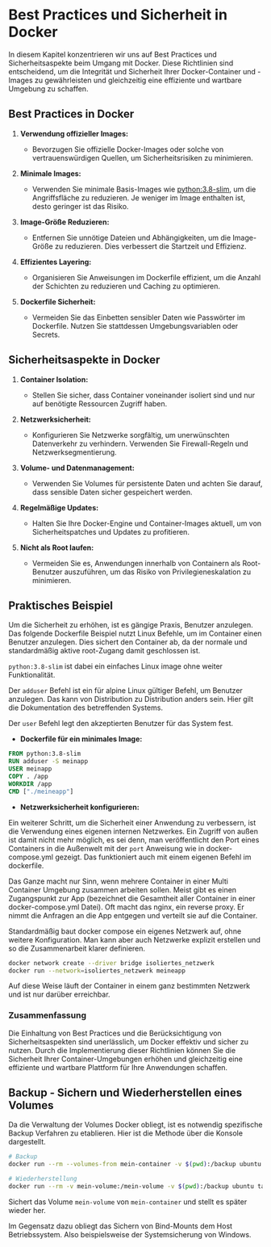 # Best Practices und Sicherheit in Docker

In diesem Kapitel konzentrieren wir uns auf Best Practices und Sicherheitsaspekte beim Umgang mit Docker. Diese
Richtlinien sind entscheidend, um die Integrität und Sicherheit Ihrer Docker-Container und -Images zu gewährleisten und
gleichzeitig eine effiziente und wartbare Umgebung zu schaffen.

## Best Practices in Docker

1. **Verwendung offizieller Images:**
    - Bevorzugen Sie offizielle Docker-Images oder solche von vertrauenswürdigen Quellen, um Sicherheitsrisiken zu
      minimieren.

2. **Minimale Images:**
    - Verwenden Sie minimale Basis-Images
      wie [python:3.8-slim]( docker_dockerfile_und_docker_compose.md#beispiel-eines-dockerfiles ), um die Angriffsfläche
      zu reduzieren. Je weniger
      im Image enthalten
      ist, desto geringer ist das Risiko.

3. **Image-Größe Reduzieren:**
    - Entfernen Sie unnötige Dateien und Abhängigkeiten, um die Image-Größe zu reduzieren. Dies verbessert die Startzeit
      und Effizienz.

4. **Effizientes Layering:**
    - Organisieren Sie Anweisungen im Dockerfile effizient, um die Anzahl der Schichten zu reduzieren und Caching zu
      optimieren.

5. **Dockerfile Sicherheit:**
    - Vermeiden Sie das Einbetten sensibler Daten wie Passwörter im Dockerfile. Nutzen Sie stattdessen
      Umgebungsvariablen oder Secrets.

## Sicherheitsaspekte in Docker

1. **Container Isolation:**
    - Stellen Sie sicher, dass Container voneinander isoliert sind und nur auf benötigte Ressourcen Zugriff haben.

2. **Netzwerksicherheit:**
    - Konfigurieren Sie Netzwerke sorgfältig, um unerwünschten Datenverkehr zu verhindern. Verwenden Sie Firewall-Regeln
      und Netzwerksegmentierung.

3. **Volume- und Datenmanagement:**
    - Verwenden Sie Volumes für persistente Daten und achten Sie darauf, dass sensible Daten sicher gespeichert werden.

4. **Regelmäßige Updates:**
    - Halten Sie Ihre Docker-Engine und Container-Images aktuell, um von Sicherheitspatches und Updates zu profitieren.

5. **Nicht als Root laufen:**
    - Vermeiden Sie es, Anwendungen innerhalb von Containern als Root-Benutzer auszuführen, um das Risiko von
      Privilegieneskalation zu minimieren.

## Praktisches Beispiel

Um die Sicherheit zu erhöhen, ist es gängige Praxis, Benutzer anzulegen.
Das folgende Dockerfile Beispiel nutzt Linux Befehle, um im Container einen Benutzer anzulegen. Dies sichert den
Container
ab, da der normale und standardmäßig aktive root-Zugang damit geschlossen ist.

`python:3.8-slim` ist dabei ein einfaches Linux image ohne weiter Funktionalität.

Der `adduser` Befehl ist ein für alpine Linux gültiger Befehl, um Benutzer anzulegen. Das kann von Distribution zu
Distribution anders sein. Hier gilt die Dokumentation des betreffenden Systems.

Der `user` Befehl legt den akzeptierten Benutzer für das System fest.

- **Dockerfile für ein minimales Image:**

```Dockerfile
FROM python:3.8-slim
RUN adduser -S meinapp
USER meinapp
COPY . /app
WORKDIR /app
CMD ["./meineapp"]
```

- **Netzwerksicherheit konfigurieren:**

Ein weiterer Schritt, um die Sicherheit einer Anwendung zu verbessern, ist die Verwendung eines eigenen internen
Netzwerkes. Ein Zugriff von außen ist damit nicht mehr möglich, es sei denn, man veröffentlicht den Port eines
Containers in die Außenwelt mit der `port` Anweisung wie in docker-compose.yml gezeigt. Das funktioniert auch mit einem
eigenen Befehl im dockerfile.

Das Ganze macht nur Sinn, wenn mehrere Container in einer Multi Container Umgebung zusammen
arbeiten sollen. Meist gibt es einen Zugangspunkt zur App (bezeichnet die Gesamtheit aller Container in einer
docker-compose.yml Datei). Oft macht das nginx, ein reverse proxy. Er nimmt die Anfragen an die App entgegen und
verteilt sie auf die Container.

Standardmäßig baut docker compose ein eigenes Netzwerk auf, ohne weitere Konfiguration. Man kann aber auch Netzwerke
explizit erstellen und so die Zusammenarbeit klarer definieren.

```bash
docker network create --driver bridge isoliertes_netzwerk
docker run --network=isoliertes_netzwerk meineapp
```

Auf diese Weise läuft der Container in einem ganz bestimmten Netzwerk und ist nur darüber erreichbar.

### Zusammenfassung

Die Einhaltung von Best Practices und die Berücksichtigung von Sicherheitsaspekten sind unerlässlich, um Docker effektiv
und sicher zu nutzen. Durch die Implementierung dieser Richtlinien können Sie die Sicherheit Ihrer Container-Umgebungen
erhöhen und gleichzeitig eine effiziente und wartbare Plattform für Ihre Anwendungen schaffen.

## Backup - Sichern und Wiederherstellen eines Volumes

Da die Verwaltung der Volumes Docker obliegt, ist es notwendig spezifische Backup Verfahren zu etablieren. Hier ist die
Methode über die Konsole dargestellt.

```bash
# Backup
docker run --rm --volumes-from mein-container -v $(pwd):/backup ubuntu tar cvf /backup/backup.tar /mein-volume

# Wiederherstellung
docker run --rm -v mein-volume:/mein-volume -v $(pwd):/backup ubuntu tar xvf /backup/backup.tar
```

Sichert das Volume `mein-volume` von `mein-container` und stellt es später wieder her.

Im Gegensatz dazu obliegt das Sichern von Bind-Mounts dem Host Betriebssystem. Also beispielsweise der Systemsicherung
von Windows. 
